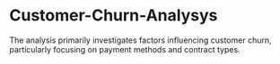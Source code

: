 # Customer-Churn-Analysys
 The analysis primarily investigates factors influencing customer churn,  particularly focusing on payment methods and contract types.
